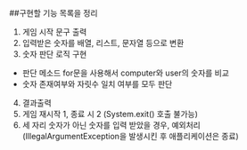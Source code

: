 ##구현할 기능 목록을 정리
1. 게임 시작 문구 출력 
2. 입력받은 숫자를 배열, 리스트, 문자열 등으로 변환
3. 숫자 판단 로직 구현
- 판단 메소드
 for문을 사용해서 computer와 user의 숫자를 비교
- 숫자 존재여부와 자릿수 일치 여부를 모두 판단
4. 결과출력
5. 게임 재시작 1, 종료 시 2 (System.exit() 호출 불가능)
6. 세 자리 숫자가 아닌 숫자를 입력 받았을 경우, 예외처리
(IllegalArgumentException을 발생시킨 후 애플리케이션은 종료)

